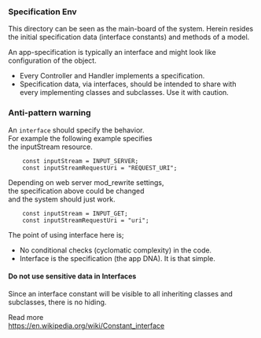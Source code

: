 ### Specification Env

This directory can be seen as the main-board of the system.
Herein resides the initial specification data (interface constants) 
and methods of a model.  

An app-specification is typically an interface and might look like configuration of the object.

+ Every Controller and Handler implements a specification.
+ Specification data, via interfaces, should be intended to share with every implementing 
classes and subclasses. Use it with caution.
 

### Anti-pattern warning
An `interface` should specify the behavior.   
For example the following example specifies  
the inputStream resource. 

```
    const inputStream = INPUT_SERVER;
    const inputStreamRequestUri = "REQUEST_URI";
```
Depending on web server mod_rewrite settings,  
the specification above could be changed  
and the system should just work.
```
    const inputStream = INPUT_GET;
    const inputStreamRequestUri = "uri";
```

The point of using interface here is;
+ No conditional checks (cyclomatic complexity) in the code.
+ Interface is the specification (the app DNA). It is that simple.

#### Do not use sensitive data in Interfaces
Since an interface constant will be visible to all inheriting
classes and subclasses, there is no hiding.

Read more   
https://en.wikipedia.org/wiki/Constant_interface